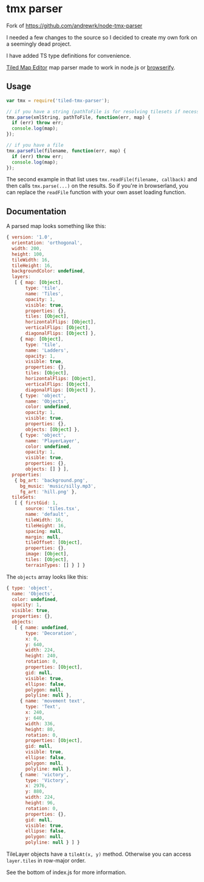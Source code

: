 # tmx parser

Fork of https://github.com/andrewrk/node-tmx-parser

I needed a few changes to the source so I decided to create my own fork on a 
seemingly dead project.

I have added TS type definitions for convenience.


[Tiled Map Editor](http://www.mapeditor.org/) map parser made to work
in node.js or [browserify](http://browserify.org/).

## Usage

```js
var tmx = require('tiled-tmx-parser');

// if you have a string (pathToFile is for resolving tilesets if necessary)
tmx.parse(xmlString, pathToFile, function(err, map) {
  if (err) throw err;
  console.log(map);
});

// if you have a file
tmx.parseFile(filename, function(err, map) {
  if (err) throw err;
  console.log(map);
});
```

The second example in that list uses `tmx.readFile(filename, callback)`
and then calls `tmx.parse(...)` on the results.
So if you're in browserland, you can replace the `readFile` function
with your own asset loading function.

## Documentation

A parsed map looks something like this:

```js
{ version: '1.0',
  orientation: 'orthogonal',
  width: 200,
  height: 100,
  tileWidth: 16,
  tileHeight: 16,
  backgroundColor: undefined,
  layers: 
   [ { map: [Object],
       type: 'tile',
       name: 'Tiles',
       opacity: 1,
       visible: true,
       properties: {},
       tiles: [Object],
       horizontalFlips: [Object],
       verticalFlips: [Object],
       diagonalFlips: [Object] },
     { map: [Object],
       type: 'tile',
       name: 'Ladders',
       opacity: 1,
       visible: true,
       properties: {},
       tiles: [Object],
       horizontalFlips: [Object],
       verticalFlips: [Object],
       diagonalFlips: [Object] },
     { type: 'object',
       name: 'Objects',
       color: undefined,
       opacity: 1,
       visible: true,
       properties: {},
       objects: [Object] },
     { type: 'object',
       name: 'PlayerLayer',
       color: undefined,
       opacity: 1,
       visible: true,
       properties: {},
       objects: [] } ],
  properties: 
   { bg_art: 'background.png',
     bg_music: 'music/silly.mp3',
     fg_art: 'hill.png' },
  tileSets: 
   [ { firstGid: 1,
       source: 'tiles.tsx',
       name: 'default',
       tileWidth: 16,
       tileHeight: 16,
       spacing: null,
       margin: null,
       tileOffset: [Object],
       properties: {},
       image: [Object],
       tiles: [Object],
       terrainTypes: [] } ] }
```

The `objects` array looks like this:

```js
{ type: 'object',
  name: 'Objects',
  color: undefined,
  opacity: 1,
  visible: true,
  properties: {},
  objects: 
   [ { name: undefined,
       type: 'Decoration',
       x: 0,
       y: 640,
       width: 224,
       height: 240,
       rotation: 0,
       properties: [Object],
       gid: null,
       visible: true,
       ellipse: false,
       polygon: null,
       polyline: null },
     { name: 'movement text',
       type: 'Text',
       x: 240,
       y: 640,
       width: 336,
       height: 80,
       rotation: 0,
       properties: [Object],
       gid: null,
       visible: true,
       ellipse: false,
       polygon: null,
       polyline: null },
     { name: 'victory',
       type: 'Victory',
       x: 2976,
       y: 880,
       width: 224,
       height: 96,
       rotation: 0,
       properties: {},
       gid: null,
       visible: true,
       ellipse: false,
       polygon: null,
       polyline: null } ] }
```

TileLayer objects have a `tileAt(x, y)` method.
Otherwise you can access `layer.tiles` in row-major order.

See the bottom of index.js for more information.
